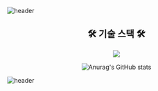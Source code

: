 ![header](https://capsule-render.vercel.app/api?type=waving&height=200&text='ᗜ'&fontColor=CCE5FF&fontAlign=50&fontAlignY=50&color=0:CCFFCC,100:0080ff)

<div align="center">
	<h2 align=“center”>🛠 기술 스택 🛠</h2>
	<img src="https://github.com/dipporee/dipporee/assets/125984929/b6c77f88-3356-47e0-8d67-5b3f21d1bb87"/>
</div>

<div align="center">	
	
![Anurag's GitHub stats](https://github-readme-stats.vercel.app/api?username=dipporee&show_icons=true&theme=merko)
</div>

![header](https://capsule-render.vercel.app/api?section=footer&type=waving&height=100&text=&fontColor=CCE5FF&fontAlign=80&fontAlignY=40&color=0:00FA9A,100:9400D3)
